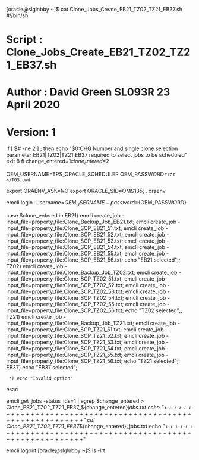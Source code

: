 [oracle@slglnbby ~]$ cat Clone_Jobs_Create_EB21_TZ02_TZ21_EB37.sh
#!/bin/sh
# Script : Clone_Jobs_Create_EB21_TZ02_TZ21_EB37.sh
# Author : David Green SL093R 23 April 2020
# Version: 1

if [ $# -ne 2 ] ; then
  echo "$0:CHG Number and single clone selection parameter EB21|TZ02|TZ21|EB37 required to select jobs to be scheduled"
  exit 8
fi
change_entered=$1
clone_entered=$2

OEM_USERNAME=TPS_ORACLE_SCHEDULER
OEM_PASSWORD=`cat ~/TOS.pwd`

export ORAENV_ASK=NO
export ORACLE_SID=OMS135; . oraenv

emcli login -username=${OEM_USERNAME} -password=${OEM_PASSWORD}

case $clone_entered in
  EB21)
        emcli create_job -input_file=property_file:Clone_Backup_Job_EB21.txt;
        emcli create_job -input_file=property_file:Clone_SCP_EB21_51.txt;
        emcli create_job -input_file=property_file:Clone_SCP_EB21_52.txt;
        emcli create_job -input_file=property_file:Clone_SCP_EB21_53.txt;
        emcli create_job -input_file=property_file:Clone_SCP_EB21_54.txt;
        emcli create_job -input_file=property_file:Clone_SCP_EB21_55.txt;
        emcli create_job -input_file=property_file:Clone_SCP_EB21_56.txt;
        echo "EB21 selected";;
  TZ02)
        emcli create_job -input_file=property_file:Clone_Backup_Job_TZ02.txt;
        emcli create_job -input_file=property_file:Clone_SCP_TZ02_51.txt;
        emcli create_job -input_file=property_file:Clone_SCP_TZ02_52.txt;
        emcli create_job -input_file=property_file:Clone_SCP_TZ02_53.txt;
        emcli create_job -input_file=property_file:Clone_SCP_TZ02_54.txt;
        emcli create_job -input_file=property_file:Clone_SCP_TZ02_55.txt;
        emcli create_job -input_file=property_file:Clone_SCP_TZ02_56.txt;
        echo "TZ02 selected";;
  TZ21)
        emcli create_job -input_file=property_file:Clone_Backup_Job_TZ21.txt;
        emcli create_job -input_file=property_file:Clone_SCP_TZ21_51.txt;
        emcli create_job -input_file=property_file:Clone_SCP_TZ21_52.txt;
        emcli create_job -input_file=property_file:Clone_SCP_TZ21_53.txt;
        emcli create_job -input_file=property_file:Clone_SCP_TZ21_54.txt;
        emcli create_job -input_file=property_file:Clone_SCP_TZ21_55.txt;
        emcli create_job -input_file=property_file:Clone_SCP_TZ21_56.txt;
        echo "TZ21 selected";;
  EB37)
        echo "EB37 selected";;

     *) echo "Invalid option"
esac

emcli get_jobs -status_ids=1 | egrep $change_entered > Clone_EB21_TZ02_TZ21_EB37_${change_entered}_jobs.txt
echo "+ + + + + + + + + + + + + + + + + + + + + + + + + + + + + + + + + + + + + + + + + + + + + + + + + + + + + + + + + + + +"
cat Clone_EB21_TZ02_TZ21_EB37_${change_entered}_jobs.txt
echo "+ + + + + + + + + + + + + + + + + + + + + + + + + + + + + + + + + + + + + + + + + + + + + + + + + + + + + + + + + + + +"

emcli logout
[oracle@slglnbby ~]$ ls -lrt
